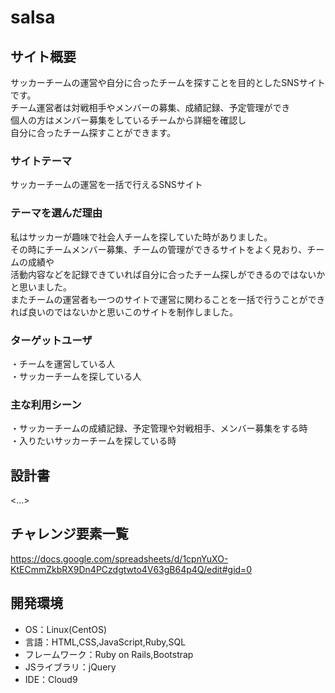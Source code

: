 # salsa

## サイト概要

サッカーチームの運営や自分に合ったチームを探すことを目的としたSNSサイトです。<br>
チーム運営者は対戦相手やメンバーの募集、成績記録、予定管理ができ<br>
個人の方はメンバー募集をしているチームから詳細を確認し<br>
自分に合ったチーム探すことができます。



### サイトテーマ
サッカーチームの運営を一括で行えるSNSサイト

### テーマを選んだ理由
私はサッカーが趣味で社会人チームを探していた時がありました。<br>
その時にチームメンバー募集、チームの管理ができるサイトをよく見おり、チームの成績や<br>
活動内容などを記録できていれば自分に合ったチーム探しができるのではないかと思いました。<br>
またチームの運営者も一つのサイトで運営に関わることを一括で行うことができれば良いのではないかと思いこのサイトを制作しました。



### ターゲットユーザ
・チームを運営している人<br>
・サッカーチームを探している人

### 主な利用シーン
・サッカーチームの成績記録、予定管理や対戦相手、メンバー募集をする時<br>
・入りたいサッカーチームを探している時

## 設計書
<...>

## チャレンジ要素一覧
https://docs.google.com/spreadsheets/d/1cpnYuXO-KtECmmZkbRX9Dn4PCzdgtwto4V63gB64p4Q/edit#gid=0

## 開発環境
- OS：Linux(CentOS)
- 言語：HTML,CSS,JavaScript,Ruby,SQL
- フレームワーク：Ruby on Rails,Bootstrap
- JSライブラリ：jQuery
- IDE：Cloud9

